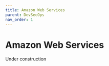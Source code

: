 ```yaml
---
title: Amazon Web Services
parent: DevSecOps
nav_order: 1
---
```



# Amazon Web Services

Under construction